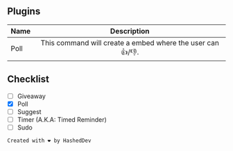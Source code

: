## Plugins
| Name | Description |
| --------------- |:------------------:|
| Poll | This command will create a embed where the user can 👍/👎. |

## Checklist
- [ ] Giveaway
- [x] Poll
- [ ] Suggest
- [ ] Timer (A.K.A: Timed Reminder)
- [ ] Sudo

`Created with ❤️ by HashedDev`
